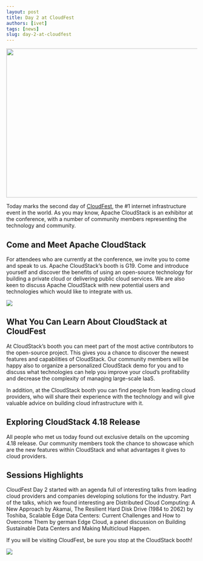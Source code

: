 ```yaml
---
layout: post
title: Day 2 at CloudFest
authors: [ivet]
tags: [news]
slug: day-2-at-cloudfest
---
```

<a href="/img/imported/487d1056-5072-4756-bd2e-3d863a8000d0"><img src="/img/imported/487d1056-5072-4756-bd2e-3d863a8000d0" width= "750" height = "393" /></a>

Today marks the second day of [CloudFest](https://www.cloudfest.com/), the #1 internet infrastructure event in
the world. As you may know, Apache CloudStack is an exhibitor at the conference,
with a number of community members representing the technology and community.

<h2>Come and Meet Apache CloudStack</h2>

For attendees who are currently at the conference, we invite you to come and speak to us. Apache CloudStack’s booth is G19. Come and introduce yourself and discover the benefits of using an open-source technology for building a private cloud or delivering public cloud services. We are also keen to discuss Apache CloudStack with new potential users and technologies which would like to integrate with us.

<img src="/img/imported/b60375b1-33e8-4a40-bf89-4f5ba5527b0e"/>

<h2>What You Can Learn About CloudStack at CloudFest</h2>

At CloudStack’s booth you can meet part of the most active contributors to the
open-source project. This gives you a chance to discover the newest features and
capabilities of CloudStack. Our community members will be happy also to organize
a personalized CloudStack demo for you and to discuss what technologies can help
you improve your cloud’s profitability and decrease the complexity of managing
large-scale IaaS.

In addition, at the CloudStack booth you can find people from leading cloud
providers, who will share their experience with the technology and will give
valuable advice on building cloud infrastructure with it.

<h2>Exploring CloudStack 4.18 Release</h2>

All people who met us today found out exclusive details on the upcoming 4.18
release. Our community members took the chance to showcase which are the new
features within CloudStack and what advantages it gives to cloud providers.

<h2>Sessions Highlights</h2>

CloudFest Day 2 started with an agenda full of interesting talks from leading
cloud providers and companies developing solutions for the industry. Part of the
talks, which we found interesting are Distributed Cloud Computing: A New
Approach by Akamai, The Resilient Hard Disk Drive (1984 to 2062) by Toshiba,
Scalable Edge Data Centers: Current Challenges and How to Overcome Them by
german Edge Cloud, a panel discussion on Building Sustainable Data Centers and
Making Multicloud Happen.

If you will be visiting CloudFest, be sure you stop at the CloudStack booth!

<img src="/img/imported/603f0617-7dce-4a70-a2e0-f9785f247a6a" />
